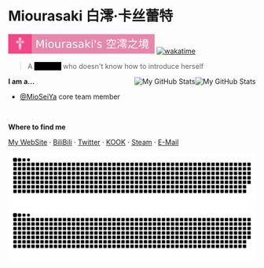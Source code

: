 <!-- <a href="https://mio.am">
  <img style="width:160px;border-radius:100%" align=right src="https://raw.githubusercontent.com/Miourasaki/Miourasaki/main/assets/avatar.png">  
</a> -->


# Miourasaki 白澪·卡丝蕾特


<!-- <a href="https://mio.am">
  <img src="https://cdn.skk.moe/img/profile-info/light.png?#gh-light-mode-only">
</a>
<a href="https://mio.am">
  <img src="https://cdn.skk.moe/img/profile-info/dark.png?#gh-dark-mode-only">
</a> -->
<!-- [![kook server](https://www.kookapp.cn/api/v3/badge/guild?guild_id=5824350863243274&style=3)](https://kaihei.co/YcbZnm/)
[![My Website](https://img.shields.io/badge/-Miourasaki's_空澪之境-website?style=flat-square&logo=&logoColor=%23fff&labelColor=f04888&color=e688ac&link=https%3A%2F%2Fmio.am)](https://mio.am)
-->
[![Miourasaki's Index](https://raw.githubusercontent.com/Miourasaki/Miourasaki/main/assets/miourasaki-index-brage.svg)](https://mio.am)
[![wakatime](https://wakatime.com/badge/user/804838f1-d424-4483-8dd6-374c860dddb8.svg?style=flat-square)](https://wakatime.com/@804838f1-d424-4483-8dd6-374c860dddb8)

> A  <span style='color:black;background:#000'>Unknow</span> who doesn't know how to introduce herself

<a href="https://github.com/Miourasaki#gh-light-mode-only">
  <img src="https://miourasaki-readme-stats.vercel.app/api?username=Miourasaki&show_icons=true&hide_border=true&icon_color=586069&title_color=60696f&include_all_commits=true&hide_title=true&count_private=true#gh-light-mode-only" align="right" alt="My GitHub Stats" />
</a>

<a href="https://github.com/Miourasaki#gh-dark-mode-only">
  <img src="https://miourasaki-readme-stats.vercel.app/api?username=Miourasaki&show_icons=true&hide_border=true&icon_color=60696f&title_color=e688ac&include_all_commits=true&hide_title=true&bg_color=1f2228&text_color=e688ac&count_private=true#gh-dark-mode-only" align="right" alt="My GitHub Stats" />
</a>

**I am a...**

- [@MioSeiYa](https://mioseiya.com/) core team member
<!-- - [RSSHub](https://github.com/diygod/rsshub) collaborator
- [@sspanel-uim](https://github.com/sspanel-uim) develop team member
- [OpenIPDB](https://github.com/OpenIPDB) founder
- Active contributor at [Next.js](https://github.com/vercel/next.js), [htmlnano](https://github.com/posthtml/htmlnano), and many more! -->

<br>

**Where to find me**
<!-- [![Steam](https://img.shields.io/badge/白澪-black.svg?logo=Steam)](https://steamcommunity.com/profiles/id/lolilin/)· -->
<!-- [![Twitter Follow](https://img.shields.io/twitter/follow/Miololilin?style=social)](https://twitter.com/Miololilin)· -->
<!-- [![Minecraft](https://img.shields.io/badge/Minecraft-lolilin-green.svg?labelColor=green&color=yellowgreen&logo=Block)](https://namemc.com/profile/lolilin) -->

[My WebSite](https://mio.am) ·
[BiliBili](https://space.bilibili.com/94209973) ·
[Twitter](https://twitter.com/Miourasaki) ·
[KOOK](https://kooktalk.top/16899324) ·
[Steam](https://steamcommunity.com/id/Miourasaki/) ·
[E-Mail](mailto:mio@chyan.moe)


<!-- ![](https://ghchart.rshah.org/409ba5/Miourasaki) -->
![](https://raw.githubusercontent.com/Miourasaki/Miourasaki/main/assets/github-contribution-grid-snake.svg#gh-light-mode-only)
![](https://raw.githubusercontent.com/Miourasaki/Miourasaki/main/assets/github-contribution-grid-snake-dark.svg#gh-dark-mode-only)
